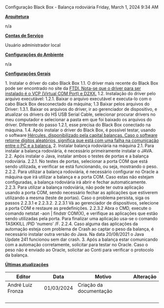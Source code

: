 Configuração Black Box - Balança rodoviária
Friday, March 1, 2024
9:34 AM

**<u>Arquitetura</u>**

n/a

**<u>Contas de Serviço</u>**

Usuário administrador local

**<u>Configurações do Ambiente</u>**

n/a

**<u>Configurações Gerais</u>**

1\. Instalar o driver do cabo Black Box
1.1. O driver mais recente do Black Box pode ser encontrado no site da [FTDI](https://ftdichip.com/drivers/d2xx-drivers/)<u>. Nota-se que o driver para ser instalado é o VCP (Virtual COM Port) e D2XX.</u>
1.2. Instalação do driver pelo arquivo executável:
1.2.1. Baixar o arquivo executável e executa-lo com o cabo Black Box desconectado da máquina;
1.3 Baixar pelos arquivos do Driver:
1.3.1. Baixar os arquivos do driver, ir ao gerenciador de dispositivo, e atualizar os drivers do HS USB Serial Cable, selecionar procurar drivers no meu computador e selecionar a pasta em que foi baixado os arquivos do driver. Diferente do passo 1.2.1, esse precisa do Black Box conectado na máquina.
1.4. Após instalar o driver do Black Box, é possível testar, usando o software [Hércules](https://balancascapital.com.br/suporte-grupo-capital/)<u>, disponibilizado pela capital balanças. Caso o software retorne dígitos aleatórios, significa que está com uma falha na comunicação entre o PC e a balança.</u>
2\. Instalar balança rodoviária na máquina
2.1. Para instalar a balança rodoviária, é necessário primeiramente instalar o JAVA.
2.2. Após instalar o Java, instalar ambos o testes de portas e a balança rodoviária.
2.2.1. No testes de portas, selecionar a porta COM que está sendo utilizada, e verificar se está funcionando, ou seja, mostrando o peso.
2.2.2. Para utilizar a balança rodoviária, é necessário configurar no Oracle a máquina que irá utilizar a balança e a porta COM. Caso estas não estejam configuradas, a balança rodoviária irá abrir e fechar automaticamente.
2.2.3. Para utilizar a balança rodoviária, não pode ter outra aplicação usando a porta COM, sendo necessário fechar as aplicações que estiverem utilizando a mesma (teste de portas). Caso o problema persista, siga os passos 2.2.3.1 e 2.2.3.2.
2.2.3.1 Vá ao gerenciador de dispositivos, selecione a porta COM e restaure as predefinições.
2.2.3.2 Abra o CMD, execute o comando netstat -aon \| findstr COM(X), e verifique as aplicações que estão sendo utilizadas pela porta. Para finalizar uma aplicação usa-se o comando TASKKILL /PID 'numero' /F.
2.2.4. Caso alguma das aplicações da automação esteja com problema de Crash ao captar o peso da balança, é necessário instalar outra versão do Java. Na data 20/08/2021 o Java Update 241 funcionou sem dar crash.
3\. Após a balança estar comunicando com a automação corretamente, solicitar para testar no Oracle. Caso o peso não é enviado ao Oracle, solicitar ao Conti para verificar o protocolo da balança.

**<u>Últimas atualizações</u>**  

| Editor            | Data       | Motivo                  | Alteração |
|-------------------|------------|-------------------------|-----------|
| André Luiz Fronza | 01/03/2024 | Criação da documentação |          |
|                  |           |                        |           |
|                   |            |                         |           |
|                   |            |                         |           |
|                   |            |                         |           |

